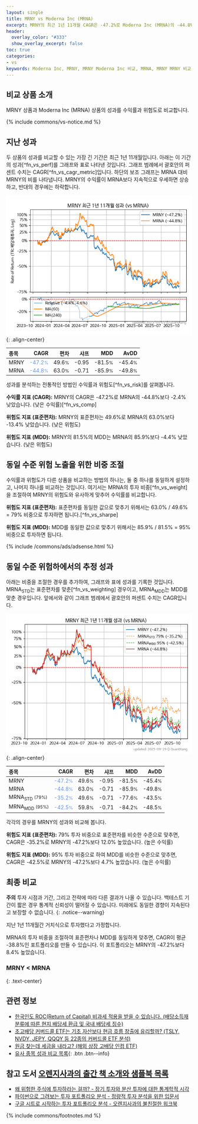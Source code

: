 ```yaml
---
layout: single
title: MRNY vs Moderna Inc (MRNA)
excerpt: MRNY의 최근 1년 11개월 CAGR은 -47.2%로 Moderna Inc (MRNA)의 -44.8%보다 -2.4% 낮았습니다.
header:
  overlay_color: "#333"
  show_overlay_excerpt: false
toc: true
categories:
- vs
keywords: Moderna Inc, MRNY, MRNY Moderna Inc 비교, MRNA, MRNY MRNY 비교
---
```


## 비교 상품 소개


MRNY 상품과 Moderna Inc (MRNA) 상품의 성과를 수익률과 위험도로 비교합니다.





{% include commons/vs-notice.md %}

## 지난 성과

두 상품의 성과를 비교할 수 있는 가장 긴 기간은 최근 1년 11개월입니다. 아래는 이 기간의 성과[^fn_vs_perf]를 그래프와 표로 나타낸 것입니다.
그래프 범례에서 괄호안의 퍼센트 수치는 CAGR[^fn_vs_cagr_metric]입니다.
하단의 보조 그래프는 MRNA 대비 MRNY의 비를 나타냅니다.
MRNY의 수익률이 MRNA보다 지속적으로 우세하면 상승하고, 반대의 경우에는 하락합니다.

![MRNY](/vs/images/mrny-vs-mrna_dual.png){: .align-center}

| **종목** | **CAGR** | **편차** | **샤프** | **MDD** | **AvDD** |
| :------------ | ------: | -----------: | -------: | ------: | -------: |
| MRNY | <span style="color: cornflowerblue">-47.2<small>%</small></span> | 49.6<small>%</small> | -0.95 | -81.5<small>%</small> | -45.4<small>%</small> |
| MRNA | <span style="color: cornflowerblue">-44.8<small>%</small></span> | 63.0<small>%</small> | -0.71 | -85.9<small>%</small> | -49.8<small>%</small> |

<!-- more -->


성과를 분석하는 전통적인 방법인 수익률과 위험도[^fn_vs_risk]를 살펴봅니다.

**수익률 지표 (CAGR):** MRNY의 CAGR은 -47.2%로 MRNA의 -44.8%보다 -2.4% 낮았습니다. (낮은 수익률)[^fn_vs_comp]

**위험도 지표 (표준편차):** MRNY의 표준편차는 49.6%로 MRNA의 63.0%보다 -13.4% 낮았습니다. (낮은 위험도)

**위험도 지표 (MDD):** MRNY의 81.5%의 MDD는 MRNA의 85.9%보다 -4.4% 낮았습니다. (낮은 위험도)



## 동일 수준 위험 노출을 위한 비중 조절

수익률과 위험도가 다른 상품을 비교하는 방법의 하나는, 둘 중 하나를 동일하게 설정하고, 나머지 하나를 비교하는 것입니다.
여기서는 MRNA의 투자 비중[^fn_vs_weight]을 조절하여 MRNY의 위험도와 유사하게 맞추어 수익률를 비교합니다.

**위험도 지표 (표준편차):** 표준편차를 동일한 값으로 맞추기 위해서는 63.0% / 49.6% = 79% 비중으로 투자하면 됩니다.[^fn_vs_sharpe]

**위험도 지표 (MDD):** MDD를 동일한 값으로 맞추기 위해서는 85.9% / 81.5% = 95% 비중으로 투자하면 됩니다.


{% include /commons/ads/adsense.html %}



## 동일 수준 위험하에서의 추정 성과

아래는 비중을 조절한 경우를 추가하여, 그래프와 표에 성과를 기록한 것입니다.
MRNA<sub>STD</sub>는 표준편차를 맞춘[^fn_vs_weighting] 경우이고, MRNA<sub>MDD</sub>는 MDD를 맞춘 경우입니다.
앞에서와 같이 그래프 범례에서 괄호안의 퍼센트 수치는 CAGR입니다.


![MRNY](/vs/images/mrny-vs-mrna.png){: .align-center}



| **종목** | **CAGR** | **편차** | **샤프** | **MDD** | **AvDD** |
| :------------ | ------: | -----------: | -------: | ------: | -------: |
| MRNY | <span style="color: cornflowerblue">-47.2<small>%</small></span> | 49.6<small>%</small> | -0.95 | -81.5<small>%</small> | -45.4<small>%</small> |
| MRNA | <span style="color: cornflowerblue">-44.8<small>%</small></span> | 63.0<small>%</small> | -0.71 | -85.9<small>%</small> | -49.8<small>%</small> |
| MRNA<sub>STD</sub> <small>(79%)</small> | <span style="color: cornflowerblue">-35.2<small>%</small></span> | 49.6<small>%</small> | -0.71 | -77.6<small>%</small> | -43.5<small>%</small> |
| MRNA<sub>MDD</sub> <small>(95%)</small> | <span style="color: cornflowerblue">-42.5<small>%</small></span> | 59.8<small>%</small> | -0.71 | -84.2<small>%</small> | -48.5<small>%</small> |



각각의 경우를 MRNY의 성과와 비교해 봅니다.

**위험도 지표 (표준편차):** 79% 투자 비중으로 표준편차를 비슷한 수준으로 맞추면, CAGR은 -35.2%로 MRNY의 -47.2%보다 12.0% 높았습니다. (높은 수익률)

**위험도 지표 (MDD):** 95% 투자 비중으로 하여 MDD를 비슷한 수준으로 맞추면, CAGR은 -42.5%로 MRNY의 -47.2%보다 4.7% 높았습니다. (높은 수익률)




## 최종 비교

**주의** 투자 시점과 기간, 그리고 전략에 따라 다른 결과가 나올 수 있습니다. 백테스트 기간이 짧은 경우 통계적 신뢰성이 떨어질 수 있습니다. 미래에도 동일한 경향이 지속된다고 보장할 수 없습니다.
{: .notice--warning}

지난 1년 11개월간 거치식으로 투자했다고 가정합니다.

MRNA의 투자 비중을 조절하여 표준편차나 MDD를 동일하게 맞추면, CAGR이 평균 -38.8%인 포트폴리오를 만들 수 있습니다.
이 포트폴리오는 MRNY의 -47.2%보다 8.4% 높았습니다.

### MRNY &lt; MRNA
{: .text-center}


## 관련 정보

- [한국인도 ROC(Return of Capital) 비과세 적용을 받을 수 있습니다. (배당소득재분류에 따른 현지 배당세 환급 및 국내 배당세 징수)](https://kongdori.tistory.com/299)
- [초고배당 커버드콜 ETF는 기초 자산보다 현금 흐름 창출에 유리할까? (TSLY, NVDY, JEPY, QQQY 등 22종의 커버드콜 ETF 분석)](https://kongdori.tistory.com/286)
- [원금 찾는데 세금을 내라고? (해외 상장 고배당 인컴 ETF)](https://kongdori.tistory.com/206)
- [유사 종목 성과 비교 목록](/vs/){: .btn .btn--info}


## 참고 도서 [오렌지사과의 출간 책 소개와 샘플북 목록](https://kongdori.tistory.com/691)

- [왜 위험한 주식에 투자하라는 걸까? - 장기 투자와 분산 투자에 대한 통계학적 시각](https://kongdori.tistory.com/421)
- [파이썬으로 그려보는 투자 포트폴리오 분석  - 정량적 투자 분석을 위한 입문서](https://kongdori.tistory.com/643)
- [구글 시트로 시작하는 투자 포트폴리오 분석 - 오렌지사과의 불친절한 워크북](https://kongdori.tistory.com/449)

{% include commons/footnotes.md %}